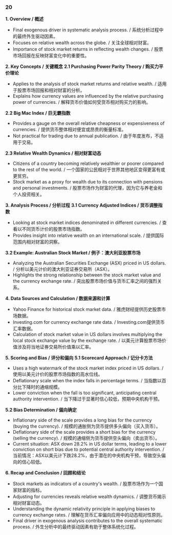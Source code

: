 ### 20

**1. Overview / 概述**
- Final exogenous driver in systematic analysis process. / 系统分析过程中的最终外生驱动因素。
- Focuses on relative wealth across the globe. / 关注全球相对财富。
- Importance of stock market returns in reflecting wealth changes. / 股票市场回报在反映财富变化中的重要性。

**2. Key Concepts / 关键概念**
**2.1 Purchasing Power Parity Theory / 购买力平价理论**
- Applies to the analysis of stock market returns and relative wealth. / 适用于股票市场回报和相对财富的分析。
- Explains how currency values are influenced by the relative purchasing power of currencies. / 解释货币价值如何受货币相对购买力的影响。

**2.2 Big Mac Index / 巨无霸指数**
- Provides a gauge on the overall relative cheapness or expensiveness of currencies. / 提供货币整体相对便宜或昂贵的衡量标准。
- Not practical for trading due to annual publication. / 由于年度发布，不适用于交易。

**2.3 Relative Wealth Dynamics / 相对财富动态**
- Citizens of a country becoming relatively wealthier or poorer compared to the rest of the world. / 一个国家的公民相对于世界其他地区变得更富有或更贫穷。
- Stock market as a proxy for wealth due to its connection with pensions and personal investments. / 股票市场作为财富的代理，因为它与养老金和个人投资相关。

**3. Analysis Process / 分析过程**
**3.1 Currency Adjusted Indices / 货币调整指数**
- Looking at stock market indices denominated in different currencies. / 查看以不同货币计价的股票市场指数。
- Provides insight into relative wealth on an international scale. / 提供国际范围内相对财富的洞察。

**3.2 Example: Australian Stock Market / 例子：澳大利亚股票市场**
- Analyzing the Australian Securities Exchange (ASX) priced in US dollars. / 分析以美元计价的澳大利亚证券交易所（ASX）。
- Highlights the strong relationship between the stock market value and the currency exchange rate. / 突出股票市场价值与货币汇率之间的强烈关系。

**4. Data Sources and Calculation / 数据来源和计算**
- Yahoo Finance for historical stock market data. / 雅虎财经提供历史股票市场数据。
- Investing.com for currency exchange rate data. / Investing.com提供货币汇率数据。
- Calculation of stock market value in US dollars involves multiplying the local stock exchange value by the exchange rate. / 以美元计算股票市场价值涉及将当地证券交易所价值乘以汇率。

**5. Scoring and Bias / 评分和偏向**
**5.1 Scorecard Approach / 记分卡方法**
- Uses a high watermark of the stock market index priced in US dollars. / 使用以美元计价的股票市场指数的高水位线。
- Deflationary scale when the index falls in percentage terms. / 当指数以百分比下降时的通缩规模。
- Lower conviction when the fall is too significant, anticipating central authority intervention. / 当下降过于显著时信心较低，预期中央机构干预。

**5.2 Bias Determination / 偏向确定**
- Inflationary side of the scale provides a long bias for the currency (buying the currency). / 规模的通胀侧为货币提供多头偏向（买入货币）。
- Deflationary side of the scale provides a short bias for the currency (selling the currency). / 规模的通缩侧为货币提供空头偏向（卖出货币）。
- Current situation: ASX down 28.2% in US dollar terms, leading to a lower conviction on short bias due to potential central authority intervention. / 当前情况：ASX以美元计下跌28.2%，由于潜在的中央机构干预，导致空头偏向的信心较低。

**6. Recap and Conclusion / 回顾和结论**
- Stock markets as indicators of a country's wealth. / 股票市场作为一个国家财富的指标。
- Adjusting for currencies reveals relative wealth dynamics. / 调整货币揭示相对财富动态。
- Understanding the dynamic relativity principle in applying biases to currency exchange rates. / 理解在货币汇率偏向应用中的动态相对性原则。
- Final driver in exogenous analysis contributes to the overall systematic process. / 外生分析中的最终驱动因素有助于整体系统化过程。
